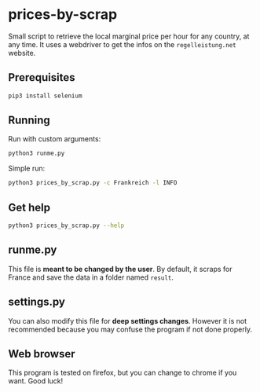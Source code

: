 # prices-by-scrap
Small script to retrieve the local marginal price per hour for any country, at any time.
It uses a webdriver to get the infos on the `regelleistung.net` website.

## Prerequisites
```sh
pip3 install selenium
```
## Running
Run with custom arguments:
```sh
python3 runme.py
```
Simple run:
```sh
python3 prices_by_scrap.py -c Frankreich -l INFO
```
## Get help
```sh
python3 prices_by_scrap.py --help
```

## runme.py
This file is **meant to be changed by the user**. By default, it scraps for France and save the data in a folder named `result`.

## settings.py
You can also modify this file for **deep settings changes**.
However it is not recommended because you may confuse the program if not done properly.

## Web browser
This program is tested on firefox, but you can change to chrome if you want. Good luck!
